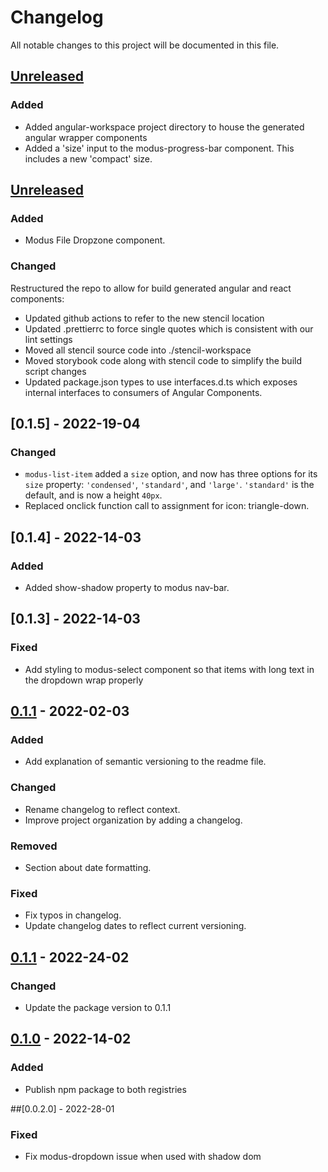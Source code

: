 # Changelog
All notable changes to this project will be documented in this file.

## [Unreleased]
### Added
- Added angular-workspace project directory to house the generated angular wrapper components
- Added a 'size' input to the modus-progress-bar component. This includes a new 'compact' size.

## [Unreleased]
### Added
- Modus File Dropzone component.

### Changed
Restructured the repo to allow for build generated angular and react components:
- Updated github actions to refer to the new stencil location
- Updated .prettierrc to force single quotes which is consistent with our lint settings
- Moved all stencil source code into ./stencil-workspace
- Moved storybook code along with stencil code to simplify the  build script changes
- Updated package.json types to use interfaces.d.ts which exposes
  internal interfaces to consumers of Angular Components.

## [0.1.5] - 2022-19-04
### Changed
- `modus-list-item` added a `size` option, and now has three options for its `size` property: `'condensed'`, `'standard'`, and `'large'`. `'standard'` is the default, and is now a height `40px`.
- Replaced onclick function call to assignment for icon: triangle-down.

## [0.1.4] - 2022-14-03
### Added
- Added show-shadow property to modus nav-bar.

## [0.1.3] - 2022-14-03
### Fixed
- Add styling to modus-select component so that items with long text in the dropdown wrap properly

## [0.1.1] - 2022-02-03
### Added
- Add explanation of semantic versioning to the readme file.

### Changed
- Rename changelog to reflect context.
- Improve project organization by adding a changelog.

### Removed
- Section about date formatting.

### Fixed
- Fix typos in changelog.
- Update changelog dates to reflect current versioning.

## [0.1.1] - 2022-24-02
### Changed
- Update the package version to 0.1.1

## [0.1.0] - 2022-14-02
### Added
- Publish npm package to both registries

##[0.0.2.0] - 2022-28-01
### Fixed
- Fix modus-dropdown issue when used with shadow dom

[unreleased]: https://github.com/trimble-oss/modus-web-components/releases/tag/v0.1.1
[0.1.1]:  https://github.com/trimble-oss/modus-web-components/releases/tag/v0.1.1
[0.1.0]:  https://github.com/trimble-oss/modus-web-components/releases/tag/v0.1.0
[0.0.19]: https://github.com/trimble-oss/modus-web-components/releases/tag/v0.0.19
[0.0.18]: https://github.com/trimble-oss/modus-web-components/releases/tag/v0.0.18
[0.0.17]: https://github.com/trimble-oss/modus-web-components/releases/tag/v0.0.17
[0.0.16]: https://github.com/trimble-oss/modus-web-components/releases/tag/v0.0.16
[0.0.15]: https://github.com/trimble-oss/modus-web-components/releases/tag/v0.0.15
[0.0.14]: https://github.com/trimble-oss/modus-web-components/releases/tag/v0.0.14
[0.0.13]: https://github.com/trimble-oss/modus-web-components/releases/tag/v0.0.13
[0.0.12]: https://github.com/trimble-oss/modus-web-components/releases/tag/v0.0.12
[0.0.11]: https://github.com/trimble-oss/modus-web-components/releases/tag/v0.0.11
[0.0.10]: https://github.com/trimble-oss/modus-web-components/releases/tag/v0.0.10
[0.0.09]: https://github.com/trimble-oss/modus-web-components/releases/tag/v0.0.9
[0.0.08]: https://github.com/trimble-oss/modus-web-components/releases/tag/v0.0.8
[0.0.07]: https://github.com/trimble-oss/modus-web-components/releases/tag/v0.0.7
[0.0.06]: https://github.com/trimble-oss/modus-web-components/releases/tag/v0.0.6
[0.0.05]: https://github.com/trimble-oss/modus-web-components/releases/tag/v0.0.5
[0.0.04]: https://github.com/trimble-oss/modus-web-components/releases/tag/v0.0.4
[0.0.03]: https://github.com/trimble-oss/modus-web-components/releases/tag/v0.0.3
